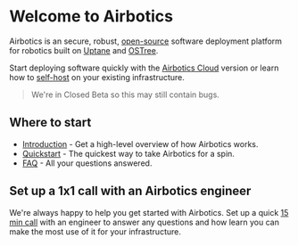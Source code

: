# Welcome to Airbotics

Airbotics is an secure, robust, [open-source](https://github.com/Airbotics/airbotics) software deployment platform for robotics built on [Uptane](https://uptane.github.io/) and [OSTree](https://ostreedev.github.io/ostree/).

Start deploying software quickly with the [Airbotics Cloud](https://dashboard.airbotics.io) version or learn how to [self-host](guides/self-hosting.md) on your existing infrastructure.

> We're in Closed Beta so this may still contain bugs.


## Where to start

* [Introduction](introduction/overview.md) - Get a high-level overview of how Airbotics works.
* [Quickstart](guides/quickstart.md) - The quickest way to take Airbotics for a spin. 
* [FAQ](resources/faq.md) - All your questions answered.


## Set up a 1x1 call with an Airbotics engineer

We're always happy to help you get started with Airbotics. Set up a quick [15 min call](https://calendly.com/airbotics/15min) with an engineer to answer any questions and how learn you can make the most use of it for your infrastructure.